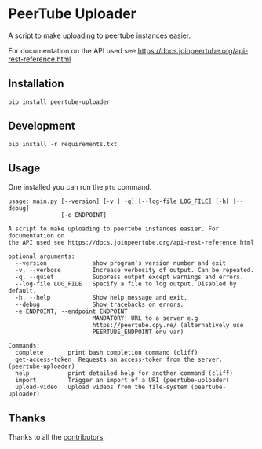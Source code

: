 # PeerTube Uploader

A script to make uploading to peertube instances easier.

For documentation on the API used see 
https://docs.joinpeertube.org/api-rest-reference.html

## Installation
 
    pip install peertube-uploader
    
## Development

    pip install -r requirements.txt

## Usage

One installed you can run the `ptu` command.

````
usage: main.py [--version] [-v | -q] [--log-file LOG_FILE] [-h] [--debug]
               [-e ENDPOINT]

A script to make uploading to peertube instances easier. For documentation on
the API used see https://docs.joinpeertube.org/api-rest-reference.html

optional arguments:
  --version             show program's version number and exit
  -v, --verbose         Increase verbosity of output. Can be repeated.
  -q, --quiet           Suppress output except warnings and errors.
  --log-file LOG_FILE   Specify a file to log output. Disabled by default.
  -h, --help            Show help message and exit.
  --debug               Show tracebacks on errors.
  -e ENDPOINT, --endpoint ENDPOINT
                        MANDATORY! URL to a server e.g
                        https://peertube.cpy.re/ (alternatively use
                        PEERTUBE_ENDPOINT env var)

Commands:
  complete       print bash completion command (cliff)
  get-access-token  Requests an access-token from the server. (peertube-uploader)
  help           print detailed help for another command (cliff)
  import         Trigger an import of a URI (peertube-uploader)
  upload-video   Upload videos from the file-system (peertube-uploader)
````

## Thanks

Thanks to all the [contributors](https://gitlab.com/NamingThingsIsHard/media_tools/peertube-uploader/-/graphs/master).
